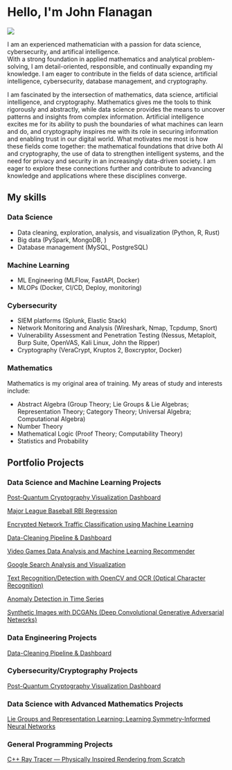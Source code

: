 # Hello, I'm John Flanagan
<a href="https://linkedin.com"><img src="https://img.shields.io/badge/-LinkedIn-0072b1?&style=for-the-badge&logo=linkedin&logoColor=white" /></a>


I am an experienced mathematician with a passion for data science, cybersecurity, and artifical intelligence.<br>
With a strong foundation in applied mathematics and analytical problem-solving, I am detail-oriented, responsible, and continually expanding my knowledge. I am eager to contribute in the fields of data science, artificial intelligence, cybersecurity, database management, and cryptography. <br>


I am fascinated by the intersection of mathematics, data science, artificial intelligence, and cryptography. Mathematics gives me the tools to think rigorously and abstractly, while data science provides the means to uncover patterns and insights from complex information. Artificial intelligence excites me for its ability to push the boundaries of what machines can learn and do, and cryptography inspires me with its role in securing information and enabling trust in our digital world. What motivates me most is how these fields come together: the mathematical foundations that drive both AI and cryptography, the use of data to strengthen intelligent systems, and the need for privacy and security in an increasingly data-driven society. I am eager to explore these connections further and contribute to advancing knowledge and applications where these disciplines converge.


## My skills
### Data Science
* Data cleaning, exploration, analysis, and visualization (Python, R, Rust) <br>
* Big data (PySpark, MongoDB, ) <br>
* Database management (MySQL, PostgreSQL) <br>

### Machine Learning
* ML Engineering (MLFlow, FastAPI, Docker)  <br>
* MLOPs (Docker, CI/CD, Deploy, monitoring)  <br>

### Cybersecurity
*  SIEM platforms (Splunk, Elastic Stack) <br>
*  Network Monitoring and Analysis (Wireshark, Nmap, Tcpdump, Snort) <br>
* Vulnerability Assessment and Penetration Testing (Nessus, Metaploit, Burp Suite, OpenVAS, Kali Linux, John the Ripper) <br>
* Cryptography (VeraCrypt, Kruptos 2, Boxcryptor, Docker) <br>

### Mathematics
Mathematics is my original area of training. My areas of study and interests include: <br>
*  Abstract Algebra (Group Theory; Lie Groups & Lie Algebras; Representation Theory; Category Theory; Universal Algebra; Computational Algebra)<br>
*  Number Theory <br>
*  Mathematical Logic (Proof Theory; Computability Theory) <br>
*  Statistics and Probability <br>


## **Portfolio Projects**

### **Data Science and Machine Learning Projects**

[Post-Quantum Cryptography Visualization Dashboard](https://github.com/jpf905/Post-Quantum-Cryptography-Visualization-Dashboard)<br>

[Major League Baseball RBI Regression](https://github.com/jpf905/MLB-RBI-Prediction-using-Linear-Regression)<br>

[Encrypted Network Traffic Classification using Machine Learning](https://github.com/jpf905/Encrypted-Traffic-Classification-using-Machine-Learning/blob/main/README.md) <br>

[Data-Cleaning Pipeline & Dashboard](https://github.com/jpf905/Data-Cleaning-Project?tab=readme-ov-file) <br>

[Video Games Data Analysis and Machine Learning Recommender](https://github.com/jpf905/Video_games_data_analysis_ML) <br>

[Google Search Analysis and Visualization](https://github.com/jpf905/Google-Search-Analysis-and-Visualization) <br>

[Text Recognition/Detection with OpenCV and OCR (Optical Character Recognition)](https://github.com/jpf905/Text-Recognition-Detection-with-OpenCV-and-OCR) <br>

[Anomaly Detection in Time Series](https://github.com/jpf905/Anomaly-Detection-in-Time-Series) <br>

[Synthetic Images with DCGANs (Deep Convolutional Generative Adversarial Networks)](https://github.com/jpf905/Synthetic_Images_with_DCGANs) <br>

### **Data Engineering Projects**
[Data-Cleaning Pipeline & Dashboard](https://github.com/jpf905/Data-Cleaning-Project?tab=readme-ov-file) <br>

### **Cybersecurity/Cryptography Projects**
[Post-Quantum Cryptography Visualization Dashboard](https://github.com/jpf905/Post-Quantum-Cryptography-Visualization-Dashboard) <br>

### **Data Science with Advanced Mathematics Projects**
[Lie Groups and Representation Learning: Learning Symmetry-Informed Neural Networks](https://github.com/jpf905/Lie-Groups-and-Representation-Learning)

### **General Programming Projects**
[C++ Ray Tracer — Physically Inspired Rendering from Scratch](https://github.com/jpf905/Ray-Tracer-CPP)





